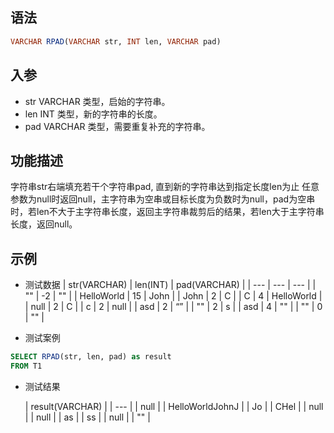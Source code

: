 ## 语法

```sql
VARCHAR RPAD(VARCHAR str, INT len, VARCHAR pad)
```

## 入参

- str VARCHAR 类型，启始的字符串。
- len INT 类型，新的字符串的长度。
- pad VARCHAR 类型，需要重复补充的字符串。

## 功能描述

字符串str右端填充若干个字符串pad, 直到新的字符串达到指定长度len为止 任意参数为null时返回null，主字符串为空串或目标长度为负数时为null，pad为空串时，若len不大于主字符串长度，返回主字符串裁剪后的结果，若len大于主字符串长度，返回null。

## 示例

- 测试数据 | str(VARCHAR) | len(INT) | pad(VARCHAR) | | --- | --- | --- | | "" | -2 | "" | | HelloWorld | 15 | John | | John | 2 | C | | C | 4 | HelloWorld | | null | 2 | C | | c | 2 | null | | asd | 2 | “” | | "" | 2 | s | | asd | 4 | "" | | "" | 0 | "" |


- 测试案例

```sql
SELECT RPAD(str, len, pad) as result
FROM T1
```

- 测试结果

  | result(VARCHAR) |
      | --- |
  | null |
  | HelloWorldJohnJ |
  | Jo |
  | CHel |
  | null |
  | null |
  | as |
  | ss |
  | null |
  | "" |

